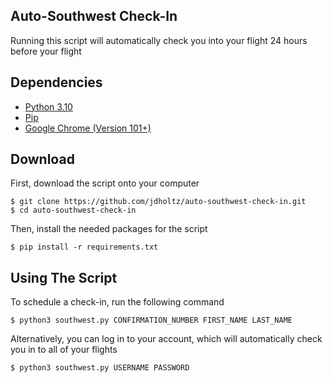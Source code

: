 ## Auto-Southwest Check-In
Running this script will automatically check you into your flight 24 hours before your flight

## Dependencies
- [Python 3.10][0]
- [Pip][1]
- [Google Chrome (Version 101+)][2]

## Download
First, download the script onto your computer
```shell
$ git clone https://github.com/jdholtz/auto-southwest-check-in.git
$ cd auto-southwest-check-in
```
Then, install the needed packages for the script
```shell
$ pip install -r requirements.txt
```

## Using The Script
To schedule a check-in, run the following command
```shell
$ python3 southwest.py CONFIRMATION_NUMBER FIRST_NAME LAST_NAME
```
Alternatively, you can log in to your account, which will automatically check \
you in to all of your flights
```shell
$ python3 southwest.py USERNAME PASSWORD
```

[0]: https://www.python.org/downloads/
[1]: https://pip.pypa.io/en/stable/installation/
[2]: https://www.google.com/chrome/
